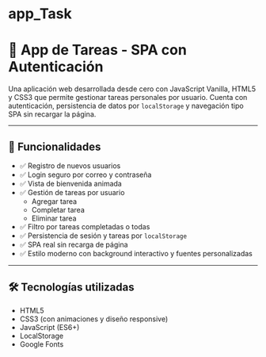# app_Task

# 📝 App de Tareas - SPA con Autenticación

Una aplicación web desarrollada desde cero con JavaScript Vanilla, HTML5 y CSS3 que permite gestionar tareas personales por usuario. Cuenta con autenticación, persistencia de datos por `localStorage` y navegación tipo SPA sin recargar la página.

---

## 🚀 Funcionalidades

- ✅ Registro de nuevos usuarios
- ✅ Login seguro por correo y contraseña
- ✅ Vista de bienvenida animada
- ✅ Gestión de tareas por usuario
  - Agregar tarea
  - Completar tarea
  - Eliminar tarea
- ✅ Filtro por tareas completadas o todas
- ✅ Persistencia de sesión y tareas por `localStorage`
- ✅ SPA real sin recarga de página
- ✅ Estilo moderno con background interactivo y fuentes personalizadas

---

## 🛠️ Tecnologías utilizadas

- HTML5
- CSS3 (con animaciones y diseño responsive)
- JavaScript (ES6+)
- LocalStorage
- Google Fonts









